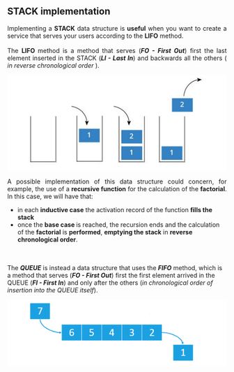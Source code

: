 
## STACK implementation

<p align="justify">    
Implementing a <b>STACK</b> data structure is <b>useful</b> when you want to create a service that serves your    
users according to the <b>LIFO</b> method.    
<br/> <br/>    
The <b> LIFO </b> method is a method that serves (<i><b>FO - First Out</b></i>) first the last element inserted in     
the STACK (<i><b>LI - Last In</b></i>) and backwards all the others (<i> in reverse chronological order </i>). 
</p>    
    
<p align="center">    
<img src="stack.png">    
</p>       
      
<p align="justify"> 
A possible implementation of this data structure could concern, for example, the use of a <b>recursive function</b> 
for the calculation of the <b>factorial</b>. In this case, we will have that:
<ul><li>in each <b>inductive case</b> the activation record of the function <b>fills the stack</b></li>
<li> once the <b> base case </b> is reached, the recursion ends and the calculation of the <b>factorial</b> is 
<b>performed</b>, <b>emptying the stack</b> in <b>reverse chronological order</b>. </li> </ul>        
<br/> <br/>
The <i><b>QUEUE</b></i> is instead a data structure that uses the <i><b>FIFO</b></i> method, which is a method     
that serves (<i><b>FO - First Out</b></i>) first the first element arrived in the QUEUE (<i><b>FI - First In</b></i>) 
and only after the others (<i>in chronological order of insertion into the QUEUE itself</i>).
</p>

<p align="center">
<img src="queue.png">
</p>